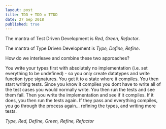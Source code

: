 ```yaml
---
layout: post
title: TDD + TDD = TTDD
date: 27 Sep 2018
published: true
---
```


The mantra of Test Driven Development is *Red, Green, Refactor*.

The mantra of Type Driven Development is *Type, Define, Refine*.

How do we interleave and combine these two approaches?

You write your types first with absolutely no implementation (i.e. set everything to be undefined) - so you only create datatypes and write function type signatures. You get it to a state where it compiles. You then start writing tests. Since you know it compiles you dont have to write all of the test cases you would normally write. You then run the tests and see them fail. Then you write the implementation and see if it compiles. If it does, you then run the tests again. If they pass and everything compiles, you go through the process again... refining the types, and writing more tests.

*Type, Red, Define, Green, Refine, Refactor*
